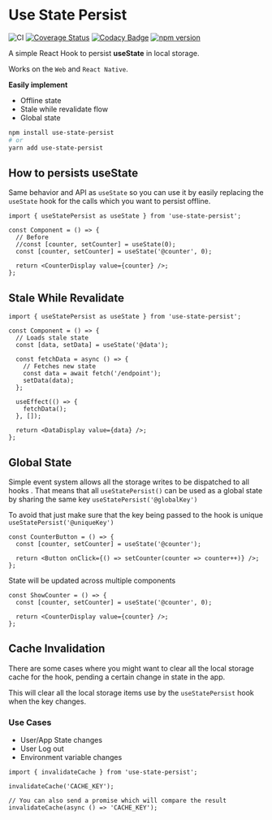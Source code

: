 # Use State Persist

![CI](https://github.com/leoafarias/use-state-persist/workflows/CI/badge.svg?branch=master) [![Coverage Status](https://coveralls.io/repos/github/leoafarias/use-state-persist/badge.svg?branch=master)](https://coveralls.io/github/leoafarias/use-state-persist?branch=master) [![Codacy Badge](https://api.codacy.com/project/badge/Grade/9b1c2ea8d9c84c2bb37a49b2adce88a5)](https://app.codacy.com/manual/leo/use-state-persist?utm_source=github.com&utm_medium=referral&utm_content=leoafarias/use-state-persist&utm_campaign=Badge_Grade_Dashboard) [![npm version](https://badgen.net/npm/v/use-state-persist)](https://www.npmjs.com/package/use-state-persist)

A simple React Hook to persist **useState** in local storage.

Works on the `Web` and `React Native`.

**Easily implement**

- Offline state
- Stale while revalidate flow
- Global state

```bash
npm install use-state-persist
# or
yarn add use-state-persist
```

## How to persists useState

Same behavior and API as `useState` so you can use it by easily replacing the `useState` hook for the calls which you want to persist offline.

```tsx
import { useStatePersist as useState } from 'use-state-persist';

const Component = () => {
  // Before
  //const [counter, setCounter] = useState(0);
  const [counter, setCounter] = useState('@counter', 0);

  return <CounterDisplay value={counter} />;
};
```

## Stale While Revalidate

```tsx
import { useStatePersist as useState } from 'use-state-persist';

const Component = () => {
  // Loads stale state
  const [data, setData] = useState('@data');

  const fetchData = async () => {
    // Fetches new state
    const data = await fetch('/endpoint');
    setData(data);
  };

  useEffect(() => {
    fetchData();
  }, []);

  return <DataDisplay value={data} />;
};
```

## Global State

Simple event system allows all the storage writes to be dispatched to all hooks . That means that all `useStatePersist()` can be used as a global state by sharing the same key `useStatePersist('@globalKey')`

To avoid that just make sure that the key being passed to the hook is unique `useStatePersist('@uniqueKey')`

```tsx
const CounterButton = () => {
  const [counter, setCounter] = useState('@counter');

  return <Button onClick={() => setCounter(counter => counter++)} />;
};
```

State will be updated across multiple components

```tsx
const ShowCounter = () => {
  const [counter, setCounter] = useState('@counter', 0);

  return <CounterDisplay value={counter} />;
};
```

## Cache Invalidation

There are some cases where you might want to clear all the local storage cache for the hook, pending a certain change in state in the app.

This will clear all the local storage items use by the `useStatePersist` hook when the key changes.

### Use Cases

- User/App State changes
- User Log out
- Environment variable changes

```tsx
import { invalidateCache } from 'use-state-persist';

invalidateCache('CACHE_KEY');

// You can also send a promise which will compare the result
invalidateCache(async () => 'CACHE_KEY');
```

